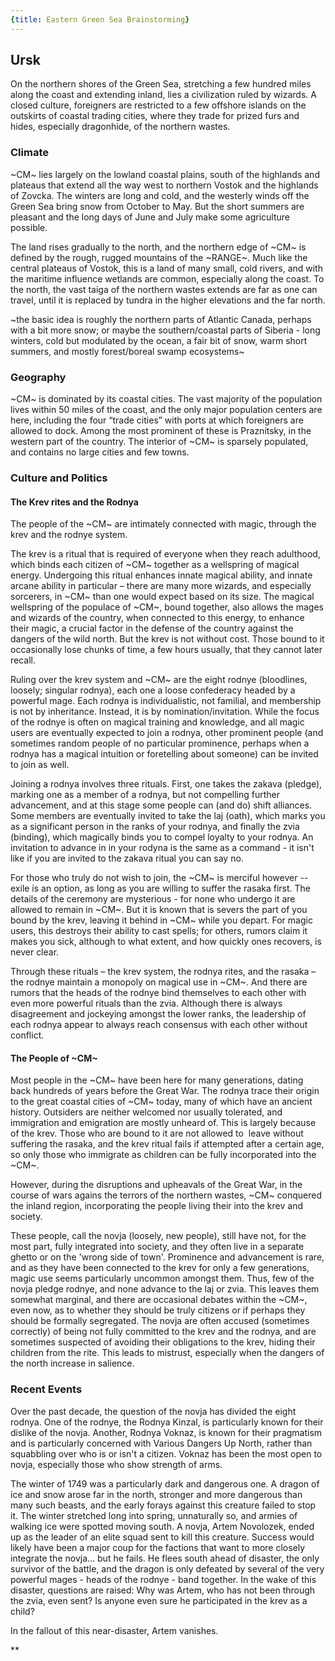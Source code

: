 ```yaml
---
{title: Eastern Green Sea Brainstorming}
---
```


## Ursk

  

On the northern shores of the Green Sea, stretching a few hundred miles along the coast and extending inland, lies a civilization ruled by wizards. A closed culture, foreigners are restricted to a few offshore islands on the outskirts of coastal trading cities, where they trade for prized furs and hides, especially dragonhide, of the northern wastes.

### Climate

~CM~ lies largely on the lowland coastal plains, south of the highlands and plateaus that extend all the way west to northern Vostok and the highlands of Zovcka. The winters are long and cold, and the westerly winds off the Green Sea bring snow from October to May. But the short summers are pleasant and the long days of June and July make some agriculture possible. 

  

The land rises gradually to the north, and the northern edge of ~CM~ is defined by the rough, rugged mountains of the ~RANGE~. Much like the central plateaus of Vostok, this is a land of many small, cold rivers, and with the maritime influence wetlands are common, especially along the coast. To the north, the vast taiga of the northern wastes extends are far as one can travel, until it is replaced by tundra in the higher elevations and the far north.

  

~the basic idea is roughly the northern parts of Atlantic Canada, perhaps with a bit more snow; or maybe the southern/coastal parts of Siberia - long winters, cold but modulated by the ocean, a fair bit of snow, warm short summers, and mostly forest/boreal swamp ecosystems~

### Geography

~CM~ is dominated by its coastal cities. The vast majority of the population lives within 50 miles of the coast, and the only major population centers are here, including the four “trade cities” with ports at which foreigners are allowed to dock. Among the most prominent of these is Praznitsky, in the western part of the country. The interior of ~CM~ is sparsely populated, and contains no large cities and few towns.

### Culture and Politics

#### The Krev rites and the Rodnya

The people of the ~CM~ are intimately connected with magic, through the krev and the rodnye system. 

  

The krev is a ritual that is required of everyone when they reach adulthood, which binds each citizen of ~CM~ together as a wellspring of magical energy. Undergoing this ritual enhances innate magical ability, and innate arcane ability in particular – there are many more wizards, and especially sorcerers, in ~CM~ than one would expect based on its size. The magical wellspring of the populace of ~CM~, bound together, also allows the mages and wizards of the country, when connected to this energy, to enhance their magic, a crucial factor in the defense of the country against the dangers of the wild north. But the krev is not without cost. Those bound to it occasionally lose chunks of time, a few hours usually, that they cannot later recall. 

  

Ruling over the krev system and ~CM~ are the eight rodnye (bloodlines, loosely; singular rodnya), each one a loose confederacy headed by a powerful mage. Each rodnya is individualistic, not familial, and membership is not by inheritance. Instead, it is by nomination/invitation. While the focus of the rodnye is often on magical training and knowledge, and all magic users are eventually expected to join a rodnya, other prominent people (and sometimes random people of no particular prominence, perhaps when a rodnya has a magical intuition or foretelling about someone) can be invited to join as well. 

  

Joining a rodnya involves three rituals. First, one takes the zakava (pledge), marking one as a member of a rodnya, but not compelling further advancement, and at this stage some people can (and do) shift alliances. Some members are eventually invited to take the laj (oath), which marks you as a significant person in the ranks of your rodnya, and finally the zvia (binding), which magically binds you to compel loyalty to your rodnya. An invitation to advance in in your rodyna is the same as a command - it isn't like if you are invited to the zakava ritual you can say no. 

  

For those who truly do not wish to join, the ~CM~ is merciful however -- exile is an option, as long as you are willing to suffer the rasaka first. The details of the ceremony are mysterious - for none who undergo it are allowed to remain in ~CM~. But it is known that is severs the part of you bound by the krev, leaving it behind in ~CM~ while you depart. For magic users, this destroys their ability to cast spells; for others, rumors claim it makes you sick, although to what extent, and how quickly ones recovers, is never clear. 

  

Through these rituals – the krev system, the rodnya rites, and the rasaka – the rodnye maintain a monopoly on magical use in ~CM~. And there are rumors that the heads of the rodnye bind themselves to each other with even more powerful rituals than the zvia. Although there is always disagreement and jockeying amongst the lower ranks, the leadership of each rodnya appear to always reach consensus with each other without conflict. 

#### The People of ~CM~

Most people in the ~CM~ have been here for many generations, dating back hundreds of years before the Great War. The rodnya trace their origin to the great coastal cities of ~CM~ today, many of which have an ancient history. Outsiders are neither welcomed nor usually tolerated, and immigration and emigration are mostly unheard of. This is largely because of the krev. Those who are bound to it are not allowed to  leave without suffering the rasaka, and the krev ritual fails if attempted after a certain age, so only those who immigrate as children can be fully incorporated into the ~CM~. 

However, during the disruptions and upheavals of the Great War, in the course of wars agains the terrors of the northern wastes, ~CM~ conquered the inland region, incorporating the people living their into the krev and society. 

  

These people, call the novja (loosely, new people), still have not, for the most part, fully integrated into society, and they often live in a separate ghetto or on the 'wrong side of town'. Prominence and advancement is rare, and as they have been connected to the krev for only a few generations, magic use seems particularly uncommon amongst them. Thus, few of the novja pledge rodnye, and none advance to the laj or zvia. This leaves them somewhat marginal, and there are occasional debates within the ~CM~, even now, as to whether they should be truly citizens or if perhaps they should be formally segregated. The novja are often accused (sometimes correctly) of being not fully committed to the krev and the rodnya, and are sometimes suspected of avoiding their obligations to the krev, hiding their children from the rite. This leads to mistrust, especially when the dangers of the north increase in salience. 

### Recent Events

Over the past decade, the question of the novja has divided the eight rodnya. One of the rodnye, the Rodnya Kinzal, is particularly known for their dislike of the novja. Another, Rodnya Voknaz, is known for their pragmatism and is particularly concerned with Various Dangers Up North, rather than squabbling over who is or isn't a citizen. Voknaz has been the most open to novja, especially those who show strength of arms.

  

The winter of 1749 was a particularly dark and dangerous one. A dragon of ice and snow arose far in the north, stronger and more dangerous than many such beasts, and the early forays against this creature failed to stop it. The winter stretched long into spring, unnaturally so, and armies of walking ice were spotted moving south. A novja, Artem Novolozek, ended up as the leader of an elite squad sent to kill this creature. Success would likely have been a major coup for the factions that want to more closely integrate the novja... but he fails. He flees south ahead of disaster, the only survivor of the battle, and the dragon is only defeated by several of the very powerful mages - heads of the rodnye - band together. In the wake of this disaster, questions are raised: Why was Artem, who has not been through the zvia, even sent? Is anyone even sure he participated in the krev as a child? 

  

In the fallout of this near-disaster, Artem vanishes.

  

  


**